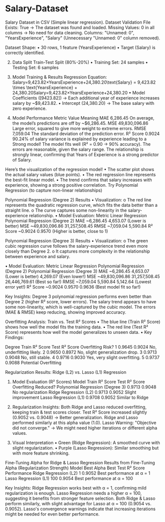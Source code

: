 # Salary-Dataset
Salary Dataset in CSV (Simple linear regression).
Dataset Validation
File Exists: True → The dataset was found and loaded.
Missing Values: 0 in all columns → No need for data cleaning.
Columns: "Unnamed: 0", "YearsExperience", "Salary" (Unnecessary "Unnamed: 0" column removed).

Dataset Shape:
•	30 rows, 1 feature (YearsExperience)
•	Target (Salary) is correctly identified.

2. Data Split
Train-Test Split (80%-20%)
•	Training Set: 24 samples
•	Testing Set: 6 samples

3. Model Training & Results
Regression Equation:
Salary=9,423.82×YearsExperience+24,380.20\text{Salary} = 9,423.82 \times \text{YearsExperience} + 24,380.20Salary=9,423.82×YearsExperience+24,380.20
•	Model Coefficients ([9423.82]) → Each additional year of experience increases salary by ~$9,423.82.
•	Intercept (24,380.20) → The base salary with zero experience.

4. Model Performance
Metric	Value	Meaning
MAE	6,286.45	On average, the model’s predictions are off by ~$6,286.45.
MSE	49,830,096.86	Large error, squared to give more weight to extreme errors.
RMSE	7,059.04	The standard deviation of the prediction error.
R² Score	0.9024	90.24% of salary variance is explained by experience leading to a Strong model!
The model fits well (R² = 0.90 → 90% accuracy).
The errors are reasonable, given the salary range.
The relationship is strongly linear, confirming that Years of Experience is a strong predictor of Salary.

Here’s the visualization of the regression model!
•	The scatter plot shows the actual salary values (blue points).
•	The red regression line represents the best-fit linear model.
•	The trend confirms that salary increases with experience, showing a strong positive correlation.
Try Polynomial Regression (to capture non-linear relationships)

Polynomial Regression (Degree 2) Results 
•	Visualization:
o	The red line represents the quadratic regression curve, which fits the data better than a straight line.
o	The curve captures some non-linearity in the salary-experience relationship.
•	Model Evaluation:
Metric	Linear Regression	Polynomial Regression (Degree 2)
MAE	~6,286.45	4,653.07  (Lower is better)
MSE	~49,830,096.86	31,257,508.45 
RMSE	~7,059.04	5,590.84 
R² Score	~0.9024	0.9570  (Higher is better, close to 1)

Polynomial Regression (Degree 3) Results 
•	Visualization:
o	The green cubic regression curve follows the salary-experience trend even more closely than Degree 2.
o	It captures more complexity in the relationship between experience and salary.

•	Model Evaluation:
Metric	Linear Regression	Polynomial Regression (Degree 2)	Polynomial Regression (Degree 3)
MAE	~6,286.45	4,653.07 (Lower is better)	4,269.07  (Even lower!)
MSE	~49,830,096.86	31,257,508.45 	26,446,769.61  (Best so far!)
RMSE	~7,059.04	5,590.84 	5,142.64  (Lowest error yet!)
R² Score	~0.9024	0.9570 	0.9636  (Best model fit so far!)

Key Insights:
 Degree 3 polynomial regression performs even better than Degree 2 (higher R² score, lower errors).
The salary trend appears to have some non-linearity, which is well-captured by the cubic model.
The errors (MAE & RMSE) keep reducing, showing improved accuracy.

Overfitting Analysis: Train vs. Test R² Scores 
•	The blue line (Train R² Score) shows how well the model fits the training data.
•	The red line (Test R² Score) represents how well the model generalizes to unseen data.
•	Key Findings:

Degree	Train R² Score	Test R² Score	Overfitting Risk?
1	0.9645	0.9024	No, underfitting likely.
2	0.9650	0.8972	No, slight generalization drop.
3	0.9713	0.9048	No, still stable.
4	0.9716	0.9030	Yes, very slight overfitting.
5	0.9737	0.9088	Potential Overfitting 

Regularization Results: Ridge (L2) vs. Lasso (L1) Regression 
1. Model Evaluation (R² Scores)
Model	Train R² Score	Test R² Score	Overfitting Reduced?
Polynomial Regression (Degree 3)	0.9713	0.9048	No regularization
Ridge Regression (L2)	0.9713	0.9052	Slight improvement
Lasso Regression (L1)	0.9708	0.9052	Similar to Ridge

2. Regularization Insights:
Both Ridge and Lasso reduced overfitting, keeping train & test scores closer.
Test R² Score increased slightly (0.9052 vs. 0.9048) → Better generalization. 
Ridge and Lasso performed similarly at this alpha value (1.0).
Lasso Warning: "Objective did not converge." → We might need higher iterations or different alpha values.

3. Visual Interpretation
•	Green (Ridge Regression): A smoothed curve with slight regularization.
•	Purple (Lasso Regression): Similar smoothing but with more feature shrinking.

Fine-Tuning Alpha for Ridge & Lasso Regression 
Results from Fine-Tuning Alpha (Regularization Strength)
Model	Best Alpha	Best Test R² Score	Performance
Ridge Regression (L2)	1	0.9052	Best performance at α = 1 
Lasso Regression (L1)	100	0.9054	Best performance at α = 100 

Key Insights:
Ridge Regression works best with α = 1, confirming mild regularization is enough.
Lasso Regression needs a higher α = 100, suggesting it benefits from stronger feature selection.
Both Ridge & Lasso perform similarly, with slight advantage for Lasso at α = 100 (0.9054 vs. 0.9052).
Lasso's convergence warnings indicate that increasing iterations might be needed for even better performance.

